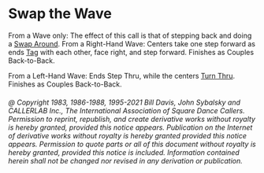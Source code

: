 
# Swap the Wave

From a Wave only: The effect of this call is that of stepping back and doing
a [Swap Around](../a1/swap_around.md). 
From a Right-Hand Wave: Centers take one step forward as ends
[Tag](../a1/partner_tag.md)
with each other, face right, and step forward. Finishes as Couples Back-to-Back.

From a Left-Hand Wave: Ends Step Thru, while the centers 
[Turn Thru](../ms/turn_thru.md). Finishes as Couples Back-to-Back.

###### @ Copyright 1983, 1986-1988, 1995-2021 Bill Davis, John Sybalsky and CALLERLAB Inc., The International Association of Square Dance Callers. Permission to reprint, republish, and create derivative works without royalty is hereby granted, provided this notice appears. Publication on the Internet of derivative works without royalty is hereby granted provided this notice appears. Permission to quote parts or all of this document without royalty is hereby granted, provided this notice is included. Information contained herein shall not be changed nor revised in any derivation or publication.
